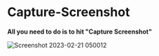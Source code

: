 # Capture-Screenshot

**All you need to do is to hit "Capture Screenshot"**

![Screenshot 2023-02-21 050012](https://user-images.githubusercontent.com/61920916/220351725-0c47de3b-ff58-4b89-a213-f15e22faf761.png)

